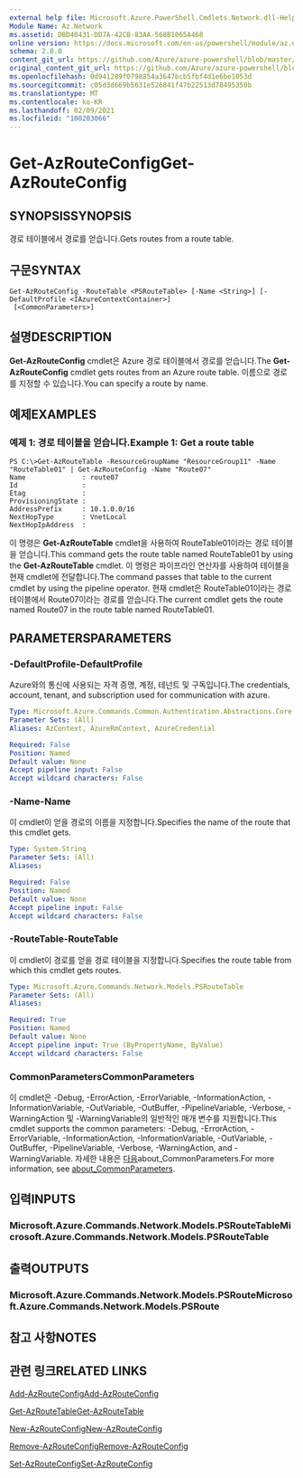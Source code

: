 ```yaml
---
external help file: Microsoft.Azure.PowerShell.Cmdlets.Network.dll-Help.xml
Module Name: Az.Network
ms.assetid: DBD40431-DD7A-42CB-83AA-568B1065A468
online version: https://docs.microsoft.com/en-us/powershell/module/az.network/get-azrouteconfig
schema: 2.0.0
content_git_url: https://github.com/Azure/azure-powershell/blob/master/src/Network/Network/help/Get-AzRouteConfig.md
original_content_git_url: https://github.com/Azure/azure-powershell/blob/master/src/Network/Network/help/Get-AzRouteConfig.md
ms.openlocfilehash: 0d941289f0798854a3647bcb5fbf4d1e6be1053d
ms.sourcegitcommit: c05d3d669b5631e526841f47b22513d78495350b
ms.translationtype: MT
ms.contentlocale: ko-KR
ms.lasthandoff: 02/09/2021
ms.locfileid: "100203066"
---
```

# <span data-ttu-id="e9c5f-101">Get-AzRouteConfig</span><span class="sxs-lookup"><span data-stu-id="e9c5f-101">Get-AzRouteConfig</span></span>

## <span data-ttu-id="e9c5f-102">SYNOPSIS</span><span class="sxs-lookup"><span data-stu-id="e9c5f-102">SYNOPSIS</span></span>
<span data-ttu-id="e9c5f-103">경로 테이블에서 경로를 얻습니다.</span><span class="sxs-lookup"><span data-stu-id="e9c5f-103">Gets routes from a route table.</span></span>

## <span data-ttu-id="e9c5f-104">구문</span><span class="sxs-lookup"><span data-stu-id="e9c5f-104">SYNTAX</span></span>

```
Get-AzRouteConfig -RouteTable <PSRouteTable> [-Name <String>] [-DefaultProfile <IAzureContextContainer>]
 [<CommonParameters>]
```

## <span data-ttu-id="e9c5f-105">설명</span><span class="sxs-lookup"><span data-stu-id="e9c5f-105">DESCRIPTION</span></span>
<span data-ttu-id="e9c5f-106">**Get-AzRouteConfig** cmdlet은 Azure 경로 테이블에서 경로를 얻습니다.</span><span class="sxs-lookup"><span data-stu-id="e9c5f-106">The **Get-AzRouteConfig** cmdlet gets routes from an Azure route table.</span></span>
<span data-ttu-id="e9c5f-107">이름으로 경로를 지정할 수 있습니다.</span><span class="sxs-lookup"><span data-stu-id="e9c5f-107">You can specify a route by name.</span></span>

## <span data-ttu-id="e9c5f-108">예제</span><span class="sxs-lookup"><span data-stu-id="e9c5f-108">EXAMPLES</span></span>

### <span data-ttu-id="e9c5f-109">예제 1: 경로 테이블을 얻습니다.</span><span class="sxs-lookup"><span data-stu-id="e9c5f-109">Example 1: Get a route table</span></span>
```
PS C:\>Get-AzRouteTable -ResourceGroupName "ResourceGroup11" -Name "RouteTable01" | Get-AzRouteConfig -Name "Route07"
Name              : route07
Id                : 
Etag              : 
ProvisioningState : 
AddressPrefix     : 10.1.0.0/16
NextHopType       : VnetLocal
NextHopIpAddress  :
```

<span data-ttu-id="e9c5f-110">이 명령은 **Get-AzRouteTable** cmdlet을 사용하여 RouteTable01이라는 경로 테이블을 얻습니다.</span><span class="sxs-lookup"><span data-stu-id="e9c5f-110">This command gets the route table named RouteTable01 by using the **Get-AzRouteTable** cmdlet.</span></span>
<span data-ttu-id="e9c5f-111">이 명령은 파이프라인 연산자를 사용하여 테이블을 현재 cmdlet에 전달합니다.</span><span class="sxs-lookup"><span data-stu-id="e9c5f-111">The command passes that table to the current cmdlet by using the pipeline operator.</span></span>
<span data-ttu-id="e9c5f-112">현재 cmdlet은 RouteTable01이라는 경로 테이블에서 Route07이라는 경로를 얻습니다.</span><span class="sxs-lookup"><span data-stu-id="e9c5f-112">The current cmdlet gets the route named Route07 in the route table named RouteTable01.</span></span>

## <span data-ttu-id="e9c5f-113">PARAMETERS</span><span class="sxs-lookup"><span data-stu-id="e9c5f-113">PARAMETERS</span></span>

### <span data-ttu-id="e9c5f-114">-DefaultProfile</span><span class="sxs-lookup"><span data-stu-id="e9c5f-114">-DefaultProfile</span></span>
<span data-ttu-id="e9c5f-115">Azure와의 통신에 사용되는 자격 증명, 계정, 테넌트 및 구독입니다.</span><span class="sxs-lookup"><span data-stu-id="e9c5f-115">The credentials, account, tenant, and subscription used for communication with azure.</span></span>

```yaml
Type: Microsoft.Azure.Commands.Common.Authentication.Abstractions.Core.IAzureContextContainer
Parameter Sets: (All)
Aliases: AzContext, AzureRmContext, AzureCredential

Required: False
Position: Named
Default value: None
Accept pipeline input: False
Accept wildcard characters: False
```

### <span data-ttu-id="e9c5f-116">-Name</span><span class="sxs-lookup"><span data-stu-id="e9c5f-116">-Name</span></span>
<span data-ttu-id="e9c5f-117">이 cmdlet이 얻을 경로의 이름을 지정합니다.</span><span class="sxs-lookup"><span data-stu-id="e9c5f-117">Specifies the name of the route that this cmdlet gets.</span></span>

```yaml
Type: System.String
Parameter Sets: (All)
Aliases:

Required: False
Position: Named
Default value: None
Accept pipeline input: False
Accept wildcard characters: False
```

### <span data-ttu-id="e9c5f-118">-RouteTable</span><span class="sxs-lookup"><span data-stu-id="e9c5f-118">-RouteTable</span></span>
<span data-ttu-id="e9c5f-119">이 cmdlet이 경로를 얻을 경로 테이블을 지정합니다.</span><span class="sxs-lookup"><span data-stu-id="e9c5f-119">Specifies the route table from which this cmdlet gets routes.</span></span>

```yaml
Type: Microsoft.Azure.Commands.Network.Models.PSRouteTable
Parameter Sets: (All)
Aliases:

Required: True
Position: Named
Default value: None
Accept pipeline input: True (ByPropertyName, ByValue)
Accept wildcard characters: False
```

### <span data-ttu-id="e9c5f-120">CommonParameters</span><span class="sxs-lookup"><span data-stu-id="e9c5f-120">CommonParameters</span></span>
<span data-ttu-id="e9c5f-121">이 cmdlet은 -Debug, -ErrorAction, -ErrorVariable, -InformationAction, -InformationVariable, -OutVariable, -OutBuffer, -PipelineVariable, -Verbose, -WarningAction 및 -WarningVariable의 일반적인 매개 변수를 지원합니다.</span><span class="sxs-lookup"><span data-stu-id="e9c5f-121">This cmdlet supports the common parameters: -Debug, -ErrorAction, -ErrorVariable, -InformationAction, -InformationVariable, -OutVariable, -OutBuffer, -PipelineVariable, -Verbose, -WarningAction, and -WarningVariable.</span></span> <span data-ttu-id="e9c5f-122">자세한 내용은 [다음](http://go.microsoft.com/fwlink/?LinkID=113216)about_CommonParameters.</span><span class="sxs-lookup"><span data-stu-id="e9c5f-122">For more information, see [about_CommonParameters](http://go.microsoft.com/fwlink/?LinkID=113216).</span></span>

## <span data-ttu-id="e9c5f-123">입력</span><span class="sxs-lookup"><span data-stu-id="e9c5f-123">INPUTS</span></span>

### <span data-ttu-id="e9c5f-124">Microsoft.Azure.Commands.Network.Models.PSRouteTable</span><span class="sxs-lookup"><span data-stu-id="e9c5f-124">Microsoft.Azure.Commands.Network.Models.PSRouteTable</span></span>

## <span data-ttu-id="e9c5f-125">출력</span><span class="sxs-lookup"><span data-stu-id="e9c5f-125">OUTPUTS</span></span>

### <span data-ttu-id="e9c5f-126">Microsoft.Azure.Commands.Network.Models.PSRoute</span><span class="sxs-lookup"><span data-stu-id="e9c5f-126">Microsoft.Azure.Commands.Network.Models.PSRoute</span></span>

## <span data-ttu-id="e9c5f-127">참고 사항</span><span class="sxs-lookup"><span data-stu-id="e9c5f-127">NOTES</span></span>

## <span data-ttu-id="e9c5f-128">관련 링크</span><span class="sxs-lookup"><span data-stu-id="e9c5f-128">RELATED LINKS</span></span>

[<span data-ttu-id="e9c5f-129">Add-AzRouteConfig</span><span class="sxs-lookup"><span data-stu-id="e9c5f-129">Add-AzRouteConfig</span></span>](./Add-AzRouteConfig.md)

[<span data-ttu-id="e9c5f-130">Get-AzRouteTable</span><span class="sxs-lookup"><span data-stu-id="e9c5f-130">Get-AzRouteTable</span></span>](./Get-AzRouteTable.md)

[<span data-ttu-id="e9c5f-131">New-AzRouteConfig</span><span class="sxs-lookup"><span data-stu-id="e9c5f-131">New-AzRouteConfig</span></span>](./New-AzRouteConfig.md)

[<span data-ttu-id="e9c5f-132">Remove-AzRouteConfig</span><span class="sxs-lookup"><span data-stu-id="e9c5f-132">Remove-AzRouteConfig</span></span>](./Remove-AzRouteConfig.md)

[<span data-ttu-id="e9c5f-133">Set-AzRouteConfig</span><span class="sxs-lookup"><span data-stu-id="e9c5f-133">Set-AzRouteConfig</span></span>](./Set-AzRouteConfig.md)



